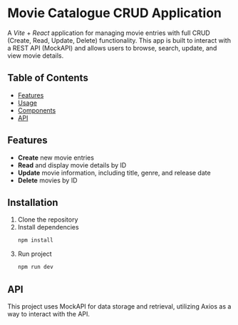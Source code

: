 # Movie Catalogue CRUD Application

A *Vite* + *React* application for managing movie entries with full CRUD (Create, Read, Update, Delete) functionality. This app is built to interact with a REST API (MockAPI) and allows users to browse, search, update, and view movie details. 

## Table of Contents

- [Features](#features)
- [Usage](#usage)
- [Components](#components)
- [API](#api)

## Features

- **Create** new movie entries
- **Read** and display movie details by ID
- **Update** movie information, including title, genre, and release date
- **Delete** movies by ID

## Installation

1. Clone the repository
2. Install dependencies
    ```bash
    npm install
3. Run project
    ```bash
    npm run dev

## API

This project uses MockAPI for data storage and retrieval, utilizing Axios as a way to interact with the API.